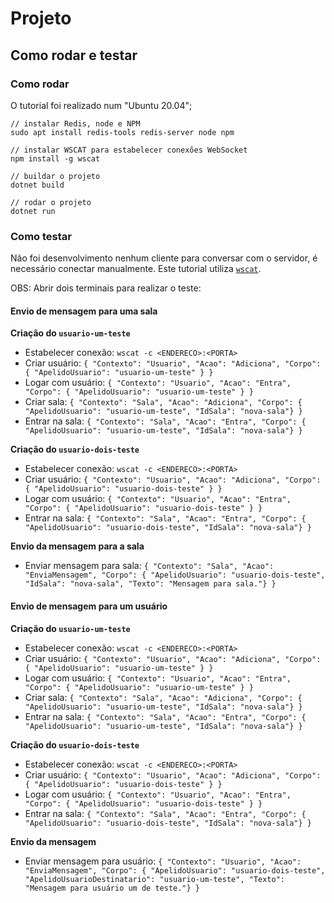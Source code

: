 # Projeto

## Como rodar e testar

### Como rodar
O tutorial foi realizado num "Ubuntu 20.04";
```
// instalar Redis, node e NPM
sudo apt install redis-tools redis-server node npm

// instalar WSCAT para estabelecer conexões WebSocket
npm install -g wscat

// buildar o projeto
dotnet build

// rodar o projeto
dotnet run
```

### Como testar

Não foi desenvolvimento nenhum cliente para conversar com o servidor, é necessário conectar manualmente. Este tutorial utiliza [`wscat`](https://www.npmjs.com/package/wscat).

OBS: Abrir dois terminais para realizar o teste:

#### Envio de mensagem para uma sala

**Criação do `usuario-um-teste`**

- Estabelecer conexão: ``` wscat -c <ENDERECO>:<PORTA> ```
- Criar usuário: ```{ "Contexto": "Usuario", "Acao": "Adiciona", "Corpo": { "ApelidoUsuario": "usuario-um-teste" } }```
- Logar com usuário: ```{ "Contexto": "Usuario", "Acao": "Entra", "Corpo": { "ApelidoUsuario": "usuario-um-teste" } }```
- Criar sala: ```{ "Contexto": "Sala", "Acao": "Adiciona", "Corpo": { "ApelidoUsuario": "usuario-um-teste", "IdSala": "nova-sala"} }```
- Entrar na sala: ```{ "Contexto": "Sala", "Acao": "Entra", "Corpo": { "ApelidoUsuario": "usuario-um-teste", "IdSala": "nova-sala"} }```

**Criação do `usuario-dois-teste`**

- Estabelecer conexão: ``` wscat -c <ENDERECO>:<PORTA> ```
- Criar usuário: ```{ "Contexto": "Usuario", "Acao": "Adiciona", "Corpo": { "ApelidoUsuario": "usuario-dois-teste" } }```
- Logar com usuário: ```{ "Contexto": "Usuario", "Acao": "Entra", "Corpo": { "ApelidoUsuario": "usuario-dois-teste" } }```
- Entrar na sala: ```{ "Contexto": "Sala", "Acao": "Entra", "Corpo": { "ApelidoUsuario": "usuario-dois-teste", "IdSala": "nova-sala"} }```

**Envio da mensagem para a sala**
- Enviar mensagem para sala: ```{ "Contexto": "Sala", "Acao": "EnviaMensagem", "Corpo": { "ApelidoUsuario": "usuario-dois-teste", "IdSala": "nova-sala", "Texto": "Mensagem para sala."} }```

#### Envio de mensagem para um usuário 

**Criação do `usuario-um-teste`**

- Estabelecer conexão: ``` wscat -c <ENDERECO>:<PORTA> ```
- Criar usuário: ```{ "Contexto": "Usuario", "Acao": "Adiciona", "Corpo": { "ApelidoUsuario": "usuario-um-teste" } }```
- Logar com usuário: ```{ "Contexto": "Usuario", "Acao": "Entra", "Corpo": { "ApelidoUsuario": "usuario-um-teste" } }```
- Criar sala: ```{ "Contexto": "Sala", "Acao": "Adiciona", "Corpo": { "ApelidoUsuario": "usuario-um-teste", "IdSala": "nova-sala"} }```
- Entrar na sala: ```{ "Contexto": "Sala", "Acao": "Entra", "Corpo": { "ApelidoUsuario": "usuario-um-teste", "IdSala": "nova-sala"} }```

**Criação do `usuario-dois-teste`**

- Estabelecer conexão: ``` wscat -c <ENDERECO>:<PORTA> ```
- Criar usuário: ```{ "Contexto": "Usuario", "Acao": "Adiciona", "Corpo": { "ApelidoUsuario": "usuario-dois-teste" } }```
- Logar com usuário: ```{ "Contexto": "Usuario", "Acao": "Entra", "Corpo": { "ApelidoUsuario": "usuario-dois-teste" } }```
- Entrar na sala: ```{ "Contexto": "Sala", "Acao": "Entra", "Corpo": { "ApelidoUsuario": "usuario-dois-teste", "IdSala": "nova-sala"} }```

**Envio da mensagem**

- Enviar mensagem para usuário: ```{ "Contexto": "Usuario", "Acao": "EnviaMensagem", "Corpo": { "ApelidoUsuario": "usuario-dois-teste", "ApelidoUsuarioDestinatario": "usuario-um-teste", "Texto": "Mensagem para usuário um de teste."} }```